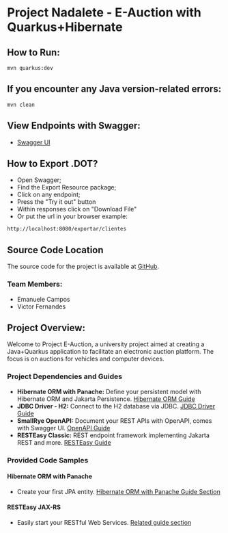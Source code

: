 # Project Nadalete - E-Auction with Quarkus+Hibernate

## How to Run:
```shell script
mvn quarkus:dev
```

## If you encounter any Java version-related errors:
```shell script
mvn clean
```
## View Endpoints with Swagger:
* [Swagger UI](http://localhost:8080/q/swagger-ui/#/)

## How to Export .DOT?
- Open Swagger;
- Find the Export Resource package;
- Click on any endpoint;
- Press the "Try it out" button
- Within responses click on "Download File"
- Or put the url in your browser example:
```shell script
http://localhost:8080/exportar/clientes
```
## Source Code Location

The source code for the project is available at [GitHub](https://github.com/victornaca/Projeto-Lab2-Fatec/tree/main/projeto.quarkus/src/main).

### Team Members:
* Emanuele Campos
* Victor Fernandes

## Project Overview:

Welcome to Project E-Auction, a university project aimed at creating a Java+Quarkus application to facilitate an electronic auction platform. The focus is on auctions for vehicles and computer devices.

### Project Dependencies and Guides

- **Hibernate ORM with Panache:** Define your persistent model with Hibernate ORM and Jakarta Persistence. [Hibernate ORM Guide](https://quarkus.io/guides/hibernate-orm-panache)
- **JDBC Driver - H2:** Connect to the H2 database via JDBC. [JDBC Driver Guide](https://quarkus.io/guides/datasource)
- **SmallRye OpenAPI:** Document your REST APIs with OpenAPI, comes with Swagger UI. [OpenAPI Guide](https://quarkus.io/guides/openapi-swaggerui)
- **RESTEasy Classic:** REST endpoint framework implementing Jakarta REST and more. [RESTEasy Guide](https://quarkus.io/guides/resteasy)

### Provided Code Samples

#### Hibernate ORM with Panache

- Create your first JPA entity. [Hibernate ORM with Panache Guide Section](https://quarkus.io/guides/hibernate-orm-panache)

#### RESTEasy JAX-RS

- Easily start your RESTful Web Services. [Related guide section](https://quarkus.io/guides/getting-started#the-jax-rs-resources)

